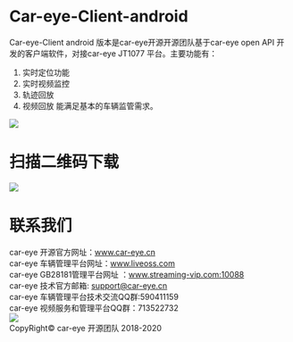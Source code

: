 ﻿

# Car-eye-Client-android


Car-eye-Client android 版本是car-eye开源开源团队基于car-eye open API 开发的客户端软件，对接car-eye JT1077 平台。主要功能有：
1. 实时定位功能
2. 实时视频监控
3. 轨迹回放
4. 视频回放
能满足基本的车辆监管需求。

![](https://github.com/Car-eye-team/Car-eye-Client-android/blob/master/Car-eye-Client-android-master/device-2018-12-29-033254.png)


# 扫描二维码下载       
![](https://gitee.com/careye_open_source_platform_group/Car-eye-Client-android/raw/master/Car-eye-client.png)


# 联系我们

car-eye 开源官方网址：www.car-eye.cn    
car-eye 车辆管理平台网址：www.liveoss.com  
car-eye GB28181管理平台网址 ：www.streaming-vip.com:10088     
car-eye 技术官方邮箱: support@car-eye.cn  
car-eye 车辆管理平台技术交流QQ群:590411159   
car-eye 视频服务和管理平台QQ群：713522732     
![](https://gitee.com/careye_open_source_platform_group/car-eye-jtt1078-media-server/raw/master/QQ/QQ.jpg)   
CopyRight©  car-eye 开源团队 2018-2020

